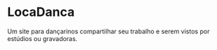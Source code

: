 # LocaDanca 
Um site para dançarinos compartilhar seu trabalho e serem vistos por estúdios ou gravadoras.

